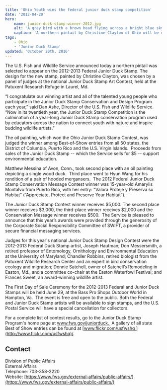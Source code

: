 ```yaml
---
title: 'Ohio Youth wins the federal junior duck stamp competition'
date: '2012-04-20'
hero:
    name: junior-duck-stamp-winner-2012.jpg
    alt: 'A grey bird with a brown head flying across a bright blue sky.'
    caption: 'A northern pintail by Christine Clayton of Ohio will be displayed on the 2012 Federal Junior Duck Stamp.'
tags:
    - Ohio
    - 'Junior Duck Stamp'
updated: 'October 20th, 2016'
---
```


The U.S. Fish and Wildlife Service announced today a northern pintail was selected to appear on the 2012-2013 Federal Junior Duck Stamp. The design for the new stamp, painted by Christine Clayton, was chosen by a panel of judges at the national Junior Duck Stamp Art Contest, held at the Patuxent Research Refuge in Laurel, Md.

“I congratulate our winning artist and all of the talented young people who participate in the Junior Duck Stamp Conservation and Design Program each year,” said Dan Ashe, Director of the U.S. Fish and Wildlife Service. “Now in its twentieth year, the Junior Duck Stamp Competition is the culmination of a year-long Junior Duck Stamp conservation program used by educators across the nation to connect youth with nature and inspire budding wildlife artists.”

The oil painting, which won the Ohio Junior Duck Stamp Contest, was judged the winner among Best-of-Show entries from all 50 states, the District of Columbia, Puerto Rico and the U.S. Virgin Islands.  Proceeds from sales of the Junior Duck Stamp -- which the Service sells for $5 -- support environmental education.

Matthew Messina of Avon, Conn., took second place with an oil painting depicting a single wood duck.  Third place went to Hyun Wang for his rendition of a pair of hooded mergansers.  The 2012 Federal Junior Duck Stamp Conservation Message Contest winner was 15-year-old Amarylis Montalvo from Puerto Rico, with her entry: “Valora Proteje y Preserva su Habitat” (“Appreciate, Protect and Preserve Your Habitat”).

The Junior Duck Stamp Contest winner receives $5,000\. The second place winner receives $3,000, the third-place winner receives $2,000 and the Conservation Message winner receives $500.  The Service is pleased to announce that this year’s awards were provided through the generosity of the Corporate Social Responsibility Committee of SWIFT, a provider of secure financial messaging services.

Judges for this year's national Junior Duck Stamp Design Contest were the 2012-2013 Federal Duck Stamp artist, Joseph Hautman; Don Messersmith, a retired professor of Entomology, Ornithology and Environmental Education at the University of Maryland; Chandler Robbins, retired biologist from the Patuxent Wildlife Research Center and an expert in bird conservation ecology and migration; Donnie Satchell, owner of Satchell’s Remodeling in Easton, Md., and a committee co-chair at the Easton Waterfowl Festival; and Frances Sweet, an award-winning wildlife artist.

The First Day of Sale Ceremony for the 2012-2013 Federal and Junior Duck Stamps will be held June 29, at the Bass Pro Shops Outdoor World in Hampton, Va.  The event is free and open to the public. Both the Federal and Junior Duck Stamp artists will be available to sign stamps, and the U.S. Postal Service will have a special cancellation for collectors.

For a complete list of contest results, go to the Junior Duck Stamp Program's home page at www.fws.gov/juniorduck.  A gallery of all state Best of Show entries can be found at [www.flickr.com/usfwshq ](http://www.flickr.com/usfwshq)/.

## Contact

Division of Public Affairs  
External Affairs  
Telephone: 703-358-2220  
Website: [https://www.fws.gov/external-affairs/public-affairs/](https://www.fws.gov/external-affairs/public-affairs/)
